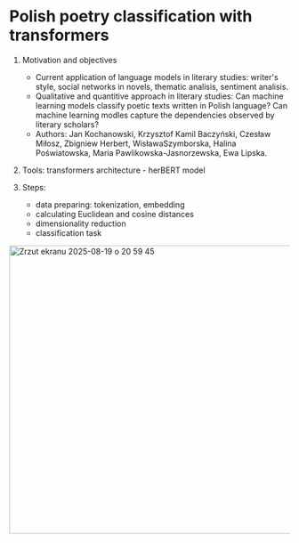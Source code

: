 # Polish poetry classification with transformers

1. Motivation and objectives
   - Current application of language models in literary studies: writer's style, social networks in novels, thematic analisis, sentiment analisis.
   - Qualitative and quantitive approach in literary studies: Can machine learning models classify poetic texts written in Polish language? Can machine learning modles capture the dependencies observed by literary scholars?
   - Authors: Jan Kochanowski, Krzysztof Kamil Baczyński, Czesław Miłosz, Zbigniew Herbert, WisławaSzymborska, Halina Poświatowska, Maria Pawlikowska-Jasnorzewska, Ewa Lipska.
  
2. Tools: transformers architecture - herBERT model
3. Steps:
   - data preparing: tokenization, embedding
   - calculating Euclidean and cosine distances
   - dimensionality reduction
   - classification task
<img width="522" height="518" alt="Zrzut ekranu 2025-08-19 o 20 59 45" src="https://github.com/user-attachments/assets/caad09a7-bca0-4375-a705-3c86812d1a14" />
